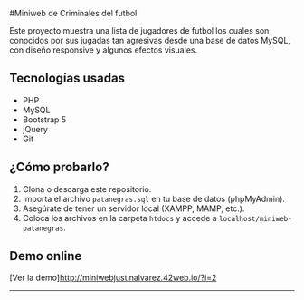 #Miniweb de Criminales del futbol

Este proyecto muestra una lista de jugadores de futbol los cuales son conocidos por sus jugadas tan agresivas desde una base de datos MySQL, con diseño responsive y algunos efectos visuales.

## Tecnologías usadas

- PHP
- MySQL
- Bootstrap 5
- jQuery
- Git

## ¿Cómo probarlo?

1. Clona o descarga este repositorio.
2. Importa el archivo `patanegras.sql` en tu base de datos (phpMyAdmin).
3. Asegúrate de tener un servidor local (XAMPP, MAMP, etc.).
4. Coloca los archivos en la carpeta `htdocs` y accede a `localhost/miniweb-patanegras`.

## Demo online

[Ver la demo]http://miniwebjustinalvarez.42web.io/?i=2

---
